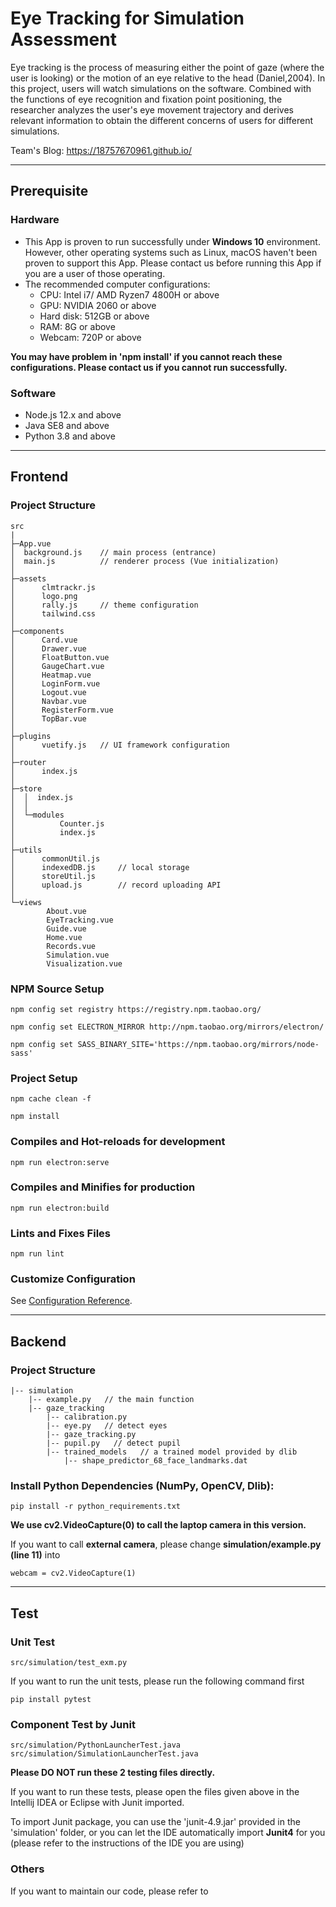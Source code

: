 # Eye Tracking for Simulation Assessment

Eye tracking is the process of measuring either the point of gaze
(where the user is looking) or the motion of an eye relative to the
head (Daniel,2004). In this project, users will watch simulations on
the software. Combined with the functions of eye recognition and
fixation point positioning, the researcher analyzes the user's eye
movement trajectory and derives relevant information to obtain the
different concerns of users for different simulations.

Team's Blog: https://18757670961.github.io/

---

## Prerequisite
### Hardware
- This App is proven to run successfully under **Windows 10** environment. However, other operating systems such as Linux, macOS haven't been proven to support this App. Please contact us before running this App if you are a user of those operating.
- The recommended computer configurations: 
  - CPU: Intel i7/ AMD Ryzen7 4800H or above
  - GPU: NVIDIA 2060 or above
  - Hard disk: 512GB or above
  - RAM: 8G or above 
  - Webcam: 720P or above
 
 
 **You may have problem in 'npm install' if you cannot reach these configurations. Please contact us if you cannot run successfully.**
### Software
- Node.js 12.x and above
- Java SE8 and above
- Python 3.8 and above

---

## Frontend

### Project Structure

```
src
|
├─App.vue
│  background.js    // main process (entrance)
│  main.js          // renderer process (Vue initialization)
│
├─assets
│      clmtrackr.js
│      logo.png
│      rally.js     // theme configuration
│      tailwind.css
│
├─components
│      Card.vue
│      Drawer.vue
│      FloatButton.vue
│      GaugeChart.vue
│      Heatmap.vue
│      LoginForm.vue
│      Logout.vue
│      Navbar.vue
│      RegisterForm.vue
│      TopBar.vue
│
├─plugins
│      vuetify.js   // UI framework configuration
│
├─router
│      index.js
│
├─store
│  │  index.js
│  │
│  └─modules
│          Counter.js
│          index.js
│
├─utils
│      commonUtil.js
│      indexedDB.js     // local storage
│      storeUtil.js
│      upload.js        // record uploading API
│
└─views
        About.vue
        EyeTracking.vue
        Guide.vue
        Home.vue
        Records.vue
        Simulation.vue
        Visualization.vue
```

### NPM Source Setup

```
npm config set registry https://registry.npm.taobao.org/

npm config set ELECTRON_MIRROR http://npm.taobao.org/mirrors/electron/

npm config set SASS_BINARY_SITE='https://npm.taobao.org/mirrors/node-sass'
```

### Project Setup

```
npm cache clean -f

npm install
```

### Compiles and Hot-reloads for development

```
npm run electron:serve
```

### Compiles and Minifies for production

```
npm run electron:build
```

### Lints and Fixes Files

```
npm run lint
```

### Customize Configuration

See [Configuration Reference](https://cli.vuejs.org/config/).

---

## Backend

### Project Structure

```
|-- simulation
    |-- example.py   // the main function
    |-- gaze_tracking
        |-- calibration.py
        |-- eye.py   // detect eyes
        |-- gaze_tracking.py   
        |-- pupil.py   // detect pupil
        |-- trained_models   // a trained model provided by dlib
            |-- shape_predictor_68_face_landmarks.dat

```

### Install Python Dependencies (NumPy, OpenCV, Dlib):

```
pip install -r python_requirements.txt
```

**We use cv2.VideoCapture(0) to call the laptop camera in this version.**

If you want to call **external camera**, please change **simulation/example.py (line 11)** into 
```
webcam = cv2.VideoCapture(1)
```

---

## Test

### Unit Test
```
src/simulation/test_exm.py
```
If you want to run the unit tests, please run the following command first
```
pip install pytest
```
### Component Test by Junit
```
src/simulation/PythonLauncherTest.java
src/simulation/SimulationLauncherTest.java
```
**Please DO NOT run these 2 testing files directly.**

If you want to run these tests, please open the files given above in the Intellij IDEA or Eclipse with Junit imported.

To import Junit package, you can use the 'junit-4.9.jar' provided in the 'simulation' folder, or you can let the IDE automatically import **Junit4** for you (please refer to the instructions of the IDE you are using)


### Others
If you want to maintain our code, please refer to 
